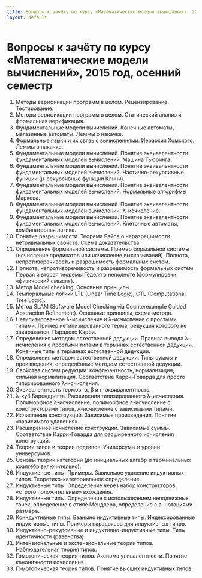 ```yaml
---
title: Вопросы к зачёту по курсу «Математические модели вычислений», 2015 год, осенний семестр
layout: default
---
```

# Вопросы к зачёту по курсу «Математические модели вычислений», 2015 год, осенний семестр

1. Методы верификации программ в целом. Рецензирование. Тестирование.
2. Методы верификации программ в целом. Статический анализ и формальная верификация.
3. Фундаментальные модели вычислений. Конечные автоматы, магазинные автоматы. Леммы о накачке.
4. Формальные языки и их связь с вычислениями. Иерархия Хомского. Леммы о накачке.
5. Фундаментальные модели вычислений. Понятие эквивалентности фундаментальных моделей вычислений. Машина Тьюринга.
6. Фундаментальные модели вычислений. Понятие эквивалентности фундаментальных моделей вычислений. Частично-рекурсивные функции (μ-рекурсивные функции Клини).
7. Фундаментальные модели вычислений. Понятие эквивалентности фундаментальных моделей вычислений. Нормальные алгорифмы Маркова.
8. Фундаментальные модели вычислений. Понятие эквивалентности фундаментальных моделей вычислений. λ-исчисление.
9. Фундаментальные модели вычислений. Понятие эквивалентности фундаментальных моделей вычислений. Клеточные автоматы, комбинаторная логика.
10. Понятие разрешимости. Теорема Райса о неразрешимости нетривиальных свойств. Схема доказательства.
11. Определение формальной системы. Пример формальной системы (исчисление предикатов или исчисление высказываний). Полнота, непротиворечивость и разрешимость формальных систем.
12. Полнота, непротиворечивость и разрешимость формальных систем. Первая и вторая теоремы Гёделя о неполноте (формулировки, «физический смысл»).
13. Метод Model checking. Основные принципы.
14. Темпоральные логики LTL (Linear Time Logic), CTL (Computational Tree Logic).
15. Метод SLAM (Software Model Checking via Counterexample Guided Abstraction Refinement). Основные принципы, схема метода.
16. Нетипизированное λ-исчисление и λ-исчисление с простыми типами. Пример нетипизированного терма, редукция которого не завершается. Парадокс Карри.
17. Определения методом естественной дедукции. Правила вывода λ-исчисления с простыми типами в терминах естественной дедукции. Конечные типы в терминах естественной дедукции.
18. Определения методом естественной дедукции. Типы суммы и произведения, определённые методом естественной дедукции.
19. Свойства систем редукции: конфлюэнтность, нормализация, сильная нормализация. Соответствие Карри-Говарда для просто типизированного λ-исчисления.
20. Эквивалентность термов. α, β и η-эквивалентность.
21. λ-куб Барендрегта. Расширения типизированного λ-исчисления. Полиморфное λ-исчисление, полиморфное λ-исчисление с конструкторами типов, λ-исчисление с зависимыми типами.
22. Исчисление конструкций. Зависимые произведения. Понятие «зависимого удаления».
23. Расширенное исчисление конструкций. Зависимые суммы. Соответствие Карри-Говарда для расширенного исчисления конструкций.
24. Теории типов и теории подтипов. Универсумы и уровни универсумов.
25. Основы теории категорий (до инициальных алгебр и терминальных коалгебр включительно).
26. Индуктивные типы. Примеры. Зависимое удаление индуктивных типов. Теоретико-категориальное определение.
27. Индуктивные типы. Определение через набор конструкторов, «строго положительные» вхождения.
28. Индуктивные типы. Определение с использованием неподвижных точек, определение в стиле Мендлера, определение с аннотациями размера.
29. Коиндуктивные типы. Взаимно индуктивные типы. Индексированные индуктивные типы. Примеры парадоксов для индуктивных типов.
30. Индуктивно-рекурсивные и индуктивно-индуктивные типы. Типы идентичности (равенства).
31. Интензиональные и экстензиональные теории типов. Наблюдательная теория типов.
32. Гомотопическая теория типов. Аксиома унивалентности. Понятие каноничности исчисления.
33. Гомотопическая теория типов. Понятие высших индуктивных типов.
